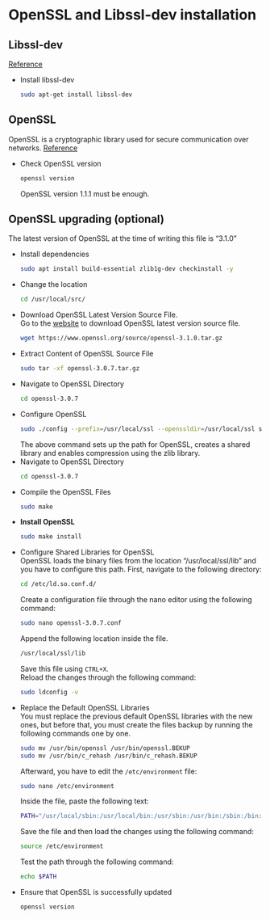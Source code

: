 # OpenSSL and Libssl-dev installation
## Libssl-dev
[Reference](https://packages.debian.org/buster/libssl-dev)
* Install libssl-dev
  ```BASH
  sudo apt-get install libssl-dev
  ```

## OpenSSL
OpenSSL is a cryptographic library used for secure communication over networks.
[Reference](https://linuxhint.com/update-open-ssl-raspberry-pi/)
* Check OpenSSL version
  ```BASH
  openssl version
  ```
  OpenSSL version 1.1.1 must be enough.

## OpenSSL upgrading (optional)
  The latest version of OpenSSL at the time of writing this file is “3.1.0”  
* Install dependencies
  ```BASH
  sudo apt install build-essential zlib1g-dev checkinstall -y
  ```
* Change the location
  ```BASH
  cd /usr/local/src/
  ```
* Download OpenSSL Latest Version Source File.  
  Go to the [website](https://www.openssl.org/source/) to download OpenSSL latest version source file.
  ```BASH
  wget https://www.openssl.org/source/openssl-3.1.0.tar.gz
  ```
* Extract Content of OpenSSL Source File
  ```BASH
  sudo tar -xf openssl-3.0.7.tar.gz
  ```
* Navigate to OpenSSL Directory
  ```BASH
  cd openssl-3.0.7
  ```
* Configure OpenSSL
  ```BASH
  sudo ./config --prefix=/usr/local/ssl --openssldir=/usr/local/ssl shared zlib
  ```
  The above command sets up the path for OpenSSL, creates a shared library and enables compression using the zlib library.
* Navigate to OpenSSL Directory
  ```BASH
  cd openssl-3.0.7
  ```
* Compile the OpenSSL Files
  ```BASH
  sudo make
  ```
* **Install OpenSSL**
  ```BASH
  sudo make install
  ```
* Configure Shared Libraries for OpenSSL  
  OpenSSL loads the binary files from the location “/usr/local/ssl/lib” and you have to configure this path. First, navigate to the following directory:
  ```BASH
  cd /etc/ld.so.conf.d/
  ```
  Create a configuration file through the nano editor using the following command:
  ```BASH
  sudo nano openssl-3.0.7.conf
  ```
  Append the following location inside the file.
  ```BASH
  /usr/local/ssl/lib
  ```
  Save this file using `CTRL+X`.  
  Reload the changes through the following command:
  ```BASH
  sudo ldconfig -v
  ```
* Replace the Default OpenSSL Libraries  
  You must replace the previous default OpenSSL libraries with the new ones, but before that, you must create the files backup by running the following commands one by one.
  ```BASH
  sudo mv /usr/bin/openssl /usr/bin/openssl.BEKUP
  sudo mv /usr/bin/c_rehash /usr/bin/c_rehash.BEKUP
  ```
  Afterward, you have to edit the `/etc/environment` file:
  ```BASH
  sudo nano /etc/environment
  ```
  Inside the file, paste the following text:
  ```BASH
  PATH="/usr/local/sbin:/usr/local/bin:/usr/sbin:/usr/bin:/sbin:/bin:/usr/games:/usr/local/games:/usr/local/ssl/bin"
  ```
  Save the file and then load the changes using the following command:
  ```BASH
  source /etc/environment
  ```
  Test the path through the following command:
  ```BASH
  echo $PATH
  ```
* Ensure that OpenSSL is successfully updated
  ```BASH
  openssl version
  ```


